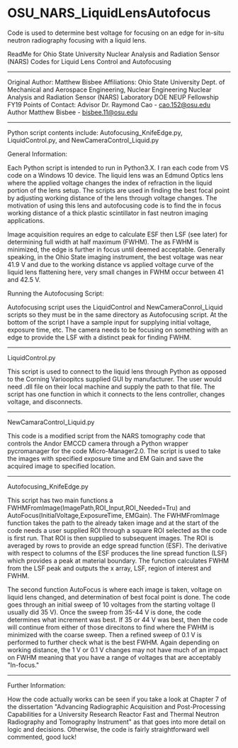 # OSU_NARS_LiquidLensAutofocus
Code is used to determine best voltage for focusing on an edge for in-situ neutron radiography focusing with a liquid lens.

ReadMe for Ohio State University Nuclear Analysis and Radiation Sensor (NARS) Codes for Liquid Lens Control and Autofocusing
*******************************************************************************************************
Original Author: Matthew Bisbee
Affiliations: Ohio State University Dept. of Mechanical and Aerospace Engineering, Nuclear Engineering
	      Nuclear Analysis and Radiation Sensor (NARS) Laboratory
	      DOE NEUP Fellowship FY19
	      Points of Contact: Advisor Dr. Raymond Cao - cao.152@osu.edu
			         Author Matthew Bisbee - bisbee.11@osu.edu
*******************************************************************************************************

Python script contents include: Autofocusing_KnifeEdge.py, LiquidControl.py, and NewCameraControl_Liquid.py

General Information: 

Each Python script is intended to run in Python3.X. I ran each code from VS code on a Windows 10 device. The liquid lens was an Edmund Optics lens where the applied voltage changes the index of refraction in the liquid portion of the lens setup. The scripts are used in finding the best focal point by adjusting working distance of the lens through voltage changes. The motivation of using  this lens and autofocusing code is to find the in focus working distance of a thick plastic scintillator in fast neutron imaging applications. 

Image acquisition requires an edge to calculate ESF then LSF (see later) for determining full width at half maximum (FWHM). The as FWHM is minimized, the edge is further in focus until deemed acceptable. Generally speaking, in the Ohio State imaging instrument, the best voltage was near 41.9 V and due to the working distance vs applied voltage curve of the liquid lens flattening here, very small changes in FWHM occur between 41 and 42.5 V.

Running the Autofocusing Script:

Autofocusing script uses the LiquidControl and NewCameraConrol_Liquid scripts so they must be in the same directory as Autofocusing script. At the bottom of the script I have a sample input for supplying initial voltage, exposure time, etc. The camera needs to be focusing on something with an edge to provide the LSF with a distinct peak for finding FWHM.

*******************************************************************************************

LiquidControl.py

This script is used to connect to the liquid lens through Python as opposed to the Corning Varioopitcs supplied GUI by manufacturer. The user would need .dll file on their local machine and supply the path to that file. The script has one function in which it connects to the lens controller, changes voltage, and disconnects.

*******************************************************************************************
NewCamaraControl_Liquid.py

This code is a modified script from the NARS tomography code that controls the Andor EMCCD camera through a Python wrapper pycromanager for the code Micro-Manager2.0. The script is used to take the images with specified exposure time and EM Gain and save the acquired image to specified location. 

********************************************************************************************
Autofocusing_KnifeEdge.py

This script has two main functions a FWHMFromImage(ImagePath,ROI_Input,ROI_Needed=Tru) and AutoFocus(InitialVoltage,ExposureTime, EMGain). The FWHMFromImage function takes the path to the already taken image and at the start of the code needs a user supplied ROI through a square ROI selected as the code is first run. That ROI is then supplied to subsequent images. The ROI is averaged by rows to provide an edge spread function (ESF). The derivative with respect to columns of the ESF produces the line spread function (LSF) which provides a peak at material boundary. The function calculates FWHM from the LSF peak and outputs the x array, LSF, region of interest and FWHM.

The second function AutoFocus is where each image is taken, voltage on liquid lens changed, and determination of best focal point is done. The code goes through an initial sweep of 10 voltages from the starting voltage (I usually did 35 V). Once the sweep from 35-44 V is done, the code determines what increment was best. If 35 or 44 V was best, then the code will continue from either of those direcitons to find where the FWHM is minimized with the coarse sweep. Then a refined sweep of 0.1 V is performed to further check what is the best FWHM. Again depending on working distance, the 1 V or 0.1 V changes may not have much of an impact on FWHM meaning that you have a range of voltages that are acceptably "In-focus."

********************************************************************************************************
Further Information:
     
How the code actually works can be seen if you take a look at Chapter 7 of the dissertation "Advancing Radiographic Acquisition and Post-Processing Capabilities for a University Research Reactor Fast and Thermal Neutron Radiography and Tomography Instrument" as that goes into more detail on logic and decisions. Otherwise, the code is fairly straightforward well commented, good luck!
